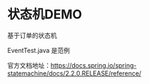 # 状态机DEMO

基于订单的状态机

EventTest.java 是范例

官方文档地址：https://docs.spring.io/spring-statemachine/docs/2.2.0.RELEASE/reference/